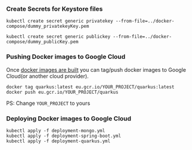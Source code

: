 ### Create Secrets for Keystore files

```
kubectl create secret generic privatekey --from-file=../docker-compose/dummy_privatekeyKey.pem

kubectl create secret generic publickey --from-file=../docker-compose/dummy_publicKey.pem
```

### Pushing Docker images to Google Cloud

Once [docker images are built](https://github.com/rodrigorodrigues/quarkus-vs-springboot-reactive-rest-api#docker-build) you can tag/push docker images to Google Cloud(or another cloud provider).

```
docker tag quarkus:latest eu.gcr.io/YOUR_PROJECT/quarkus:latest
docker push eu.gcr.io/YOUR_PROJECT/quarkus
```

PS: Change `YOUR_PROJECT` to yours

### Deploying Docker images to Google Cloud

```
kubectl apply -f deployment-mongo.yml
kubectl apply -f deployment-spring-boot.yml
kubectl apply -f deployment-quarkus.yml
```
